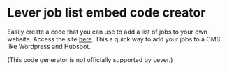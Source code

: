 # Lever job list embed code creator

Easily create a code that you can use to add a list of jobs to your own website. Access the site [here](https://andreasmb.github.io/lever-jobs-embed/). This a quick way to add your jobs to a CMS like Wordpress and Hubspot.

(This code generator is not officially supported by Lever.)
